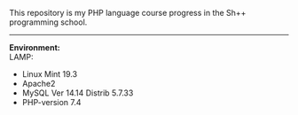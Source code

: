 This repository is my PHP language course progress in the Sh++ programming school.<br><hr>
<b>Environment:</b><br>
LAMP: 
- Linux Mint 19.3<br>
- Apache2<br>
- MySQL Ver 14.14 Distrib 5.7.33<br>
- PHP-version 7.4
